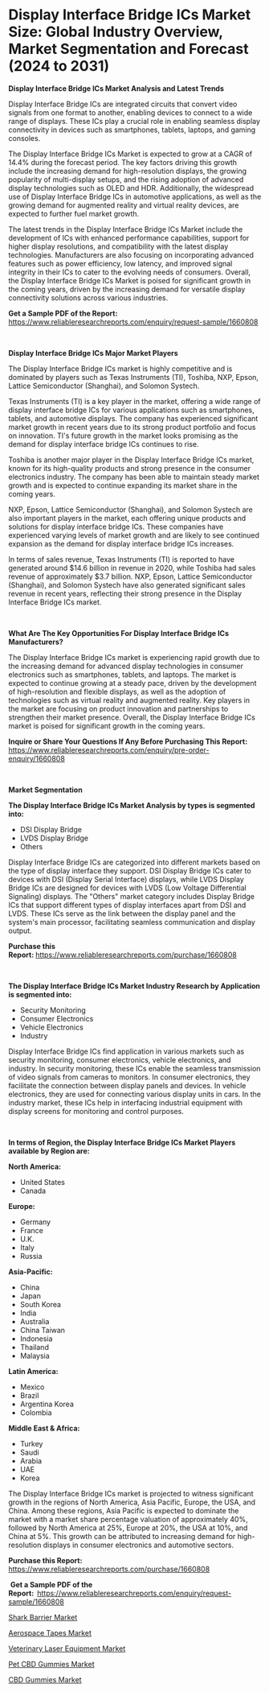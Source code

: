 <p><h1>Display Interface Bridge ICs Market Size: Global Industry Overview, Market Segmentation and Forecast (2024 to 2031)</h1></p><p><strong>Display Interface Bridge ICs Market Analysis and Latest Trends</strong></p>
<p><p>Display Interface Bridge ICs are integrated circuits that convert video signals from one format to another, enabling devices to connect to a wide range of displays. These ICs play a crucial role in enabling seamless display connectivity in devices such as smartphones, tablets, laptops, and gaming consoles.</p><p>The Display Interface Bridge ICs Market is expected to grow at a CAGR of 14.4% during the forecast period. The key factors driving this growth include the increasing demand for high-resolution displays, the growing popularity of multi-display setups, and the rising adoption of advanced display technologies such as OLED and HDR. Additionally, the widespread use of Display Interface Bridge ICs in automotive applications, as well as the growing demand for augmented reality and virtual reality devices, are expected to further fuel market growth.</p><p>The latest trends in the Display Interface Bridge ICs Market include the development of ICs with enhanced performance capabilities, support for higher display resolutions, and compatibility with the latest display technologies. Manufacturers are also focusing on incorporating advanced features such as power efficiency, low latency, and improved signal integrity in their ICs to cater to the evolving needs of consumers. Overall, the Display Interface Bridge ICs Market is poised for significant growth in the coming years, driven by the increasing demand for versatile display connectivity solutions across various industries.</p></p>
<p><strong>Get a Sample PDF of the Report:&nbsp;</strong> <a href="https://www.reliableresearchreports.com/enquiry/request-sample/1660808">https://www.reliableresearchreports.com/enquiry/request-sample/1660808</a></p>
<p>&nbsp;</p>
<p><strong>Display Interface Bridge ICs Major Market Players</strong></p>
<p><p>The Display Interface Bridge ICs market is highly competitive and is dominated by players such as Texas Instruments (TI), Toshiba, NXP, Epson, Lattice Semiconductor (Shanghai), and Solomon Systech. </p><p>Texas Instruments (TI) is a key player in the market, offering a wide range of display interface bridge ICs for various applications such as smartphones, tablets, and automotive displays. The company has experienced significant market growth in recent years due to its strong product portfolio and focus on innovation. TI's future growth in the market looks promising as the demand for display interface bridge ICs continues to rise.</p><p>Toshiba is another major player in the Display Interface Bridge ICs market, known for its high-quality products and strong presence in the consumer electronics industry. The company has been able to maintain steady market growth and is expected to continue expanding its market share in the coming years.</p><p>NXP, Epson, Lattice Semiconductor (Shanghai), and Solomon Systech are also important players in the market, each offering unique products and solutions for display interface bridge ICs. These companies have experienced varying levels of market growth and are likely to see continued expansion as the demand for display interface bridge ICs increases.</p><p>In terms of sales revenue, Texas Instruments (TI) is reported to have generated around $14.6 billion in revenue in 2020, while Toshiba had sales revenue of approximately $3.7 billion. NXP, Epson, Lattice Semiconductor (Shanghai), and Solomon Systech have also generated significant sales revenue in recent years, reflecting their strong presence in the Display Interface Bridge ICs market.</p></p>
<p>&nbsp;</p>
<p><strong>What Are The Key Opportunities For Display Interface Bridge ICs Manufacturers?</strong></p>
<p><p>The Display Interface Bridge ICs market is experiencing rapid growth due to the increasing demand for advanced display technologies in consumer electronics such as smartphones, tablets, and laptops. The market is expected to continue growing at a steady pace, driven by the development of high-resolution and flexible displays, as well as the adoption of technologies such as virtual reality and augmented reality. Key players in the market are focusing on product innovation and partnerships to strengthen their market presence. Overall, the Display Interface Bridge ICs market is poised for significant growth in the coming years.</p></p>
<p><strong>Inquire or Share Your Questions If Any Before Purchasing This Report:</strong> <a href="https://www.reliableresearchreports.com/enquiry/pre-order-enquiry/1660808">https://www.reliableresearchreports.com/enquiry/pre-order-enquiry/1660808</a></p>
<p>&nbsp;</p>
<p><strong>Market Segmentation</strong></p>
<p><strong>The Display Interface Bridge ICs Market Analysis by types is segmented into:</strong></p>
<p><ul><li>DSI Display Bridge</li><li>LVDS Display Bridge</li><li>Others</li></ul></p>
<p><p>Display Interface Bridge ICs are categorized into different markets based on the type of display interface they support. DSI Display Bridge ICs cater to devices with DSI (Display Serial Interface) displays, while LVDS Display Bridge ICs are designed for devices with LVDS (Low Voltage Differential Signaling) displays. The "Others" market category includes Display Bridge ICs that support different types of display interfaces apart from DSI and LVDS. These ICs serve as the link between the display panel and the system's main processor, facilitating seamless communication and display output.</p></p>
<p><strong>Purchase this Report:&nbsp;</strong><a href="https://www.reliableresearchreports.com/purchase/1660808">https://www.reliableresearchreports.com/purchase/1660808</a></p>
<p>&nbsp;</p>
<p><strong>The Display Interface Bridge ICs Market Industry Research by Application is segmented into:</strong></p>
<p><ul><li>Security Monitoring</li><li>Consumer Electronics</li><li>Vehicle Electronics</li><li>Industry</li></ul></p>
<p><p>Display Interface Bridge ICs find application in various markets such as security monitoring, consumer electronics, vehicle electronics, and industry. In security monitoring, these ICs enable the seamless transmission of video signals from cameras to monitors. In consumer electronics, they facilitate the connection between display panels and devices. In vehicle electronics, they are used for connecting various display units in cars. In the industry market, these ICs help in interfacing industrial equipment with display screens for monitoring and control purposes.</p></p>
<p>&nbsp;</p>
<p><strong>In terms of Region, the Display Interface Bridge ICs Market Players available by Region are:</strong></p>
<p>
    <p> <strong> North America: </strong>
        <ul>
            <li>United States</li>
            <li>Canada</li>
        </ul>
        </p> 
    <p> <strong> Europe: </strong>
        <ul>
            <li>Germany</li>
            <li>France</li>
            <li>U.K.</li>
            <li>Italy</li>
            <li>Russia</li>
        </ul>
        </p> 
    <p> <strong> Asia-Pacific: </strong>
        <ul>
            <li>China</li>
            <li>Japan</li>
            <li>South Korea</li>
            <li>India</li>
            <li>Australia</li>
            <li>China Taiwan</li>
            <li>Indonesia</li>
            <li>Thailand</li>
            <li>Malaysia</li>
        </ul>
        </p> 
    <p> <strong> Latin America: </strong>
        <ul>
            <li>Mexico</li>
            <li>Brazil</li>
            <li>Argentina Korea</li>
            <li>Colombia</li>
        </ul>
        </p> 
    <p> <strong> Middle East & Africa: </strong>
        <ul>
            <li>Turkey</li>
            <li>Saudi</li>
            <li>Arabia</li>
            <li>UAE</li>
            <li>Korea</li>
        </ul>
    </p>
    </p>
<p><p>The Display Interface Bridge ICs market is projected to witness significant growth in the regions of North America, Asia Pacific, Europe, the USA, and China. Among these regions, Asia Pacific is expected to dominate the market with a market share percentage valuation of approximately 40%, followed by North America at 25%, Europe at 20%, the USA at 10%, and China at 5%. This growth can be attributed to increasing demand for high-resolution displays in consumer electronics and automotive sectors.</p></p>
<p><strong>Purchase this Report: </strong><a href="https://www.reliableresearchreports.com/purchase/1660808">https://www.reliableresearchreports.com/purchase/1660808</a></p>
<p>&nbsp;<strong>Get a Sample PDF of the Report:&nbsp;&nbsp;</strong><a href="https://www.reliableresearchreports.com/enquiry/request-sample/1660808">https://www.reliableresearchreports.com/enquiry/request-sample/1660808</a></p>
<p><strong></strong></p>
<p><p><a href="https://view.publitas.com/reportprime-1/shark-barrier-market-offer-valuable-insights-into-market-size-market-share-market-trends-and-projections-spanning-from-2024-to-2031/">Shark Barrier Market</a></p><p><a href="https://view.publitas.com/reportprime-1/aerospace-tapes-market-analysis-and-market-size-global-industry-overview-market-segmentation-and-forecast-2024-to-2031/">Aerospace Tapes Market</a></p><p><a href="https://natural-crush-b99.notion.site/Veterinary-Laser-Equipment-Market-Research-Report-Reveals-The-Latest-Trends-And-Opportunities-of-thi-2fc722c4e73a44e58c8dc9613182adb6">Veterinary Laser Equipment Market</a></p><p><a href="https://boundless-drawbridge-702.notion.site/Pet-CBD-Gummies-Market-Size-Market-Share-and-Global-Market-Analysis-Report-2024-2031-b3d9684a3c9f41b49dc0dd1eaa604cd7">Pet CBD Gummies Market</a></p><p><a href="https://gamy-alyssum-396.notion.site/CBD-Gummies-Market-Challenges-Opportunities-and-Growth-Drivers-and-Major-Market-Players-forecaste-12d6e71409e14b999d1b0f98e996a355">CBD Gummies Market</a></p></p>